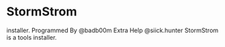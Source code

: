 # StormStrom
installer.
Programmed By @badb00m
Extra Help @siick.hunter
StormStrom is a tools installer.
